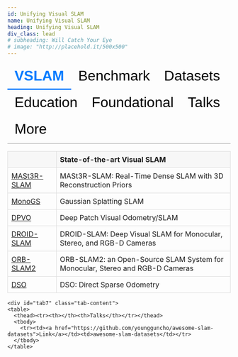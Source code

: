 ```yaml
---
id: Unifying Visual SLAM
name: Unifying Visual SLAM
heading: Unifying Visual SLAM
div_class: lead
# subheading: Will Catch Your Eye
# image: "http://placehold.it/500x500"
---
```


<style>
  .tab-buttons {
    display: flex;
    flex-wrap: wrap;
    border-bottom: 2px solid #ccc;
    margin-bottom: 1rem;
  }

  .tab-buttons button {
    background: none;
    border: none;
    border-bottom: 3px solid transparent;
    padding: 10px 16px;
    cursor: pointer;
    font-size: 2rem;
    transition: border-color 0.3s, background-color 0.3s;
  }

  .tab-buttons button:hover {
    background-color: #f0f0f0;
  }

  .tab-buttons button.active {
    border-bottom: 3px solid #007bff;
    font-weight: bold;
    color: #007bff;
  }

  .tab-content {
    display: none;
  }

  .tab-content.active {
    display: block;
  }

  table {
    width: 100%;
    border-collapse: collapse;
    margin-bottom: 1rem;
  }

  th, td {
    padding: 8px;
    border: 1px solid #ddd;
    text-align: left;
  }

  th {
    background-color: #f7f7f7;
  }
</style>

<div>
  <div class="tab-buttons">
    <button class="active" onclick="showTab('tab1', this)">VSLAM</button>
    <button onclick="showTab('tab3', this)">Benchmark</button>
    <button onclick="showTab('tab4', this)">Datasets</button>
    <button onclick="showTab('tab2', this)">Education</button>
    <button onclick="showTab('tab5', this)">Foundational</button>
    <button onclick="showTab('tab6', this)">Talks</button>
    <button onclick="showTab('tab7', this)">More</button>
  </div>

  <div id="tab1" class="tab-content active">
    <table>
      <thead><tr><th></th><th>State-of-the-art Visual SLAM</th></tr></thead>
      <tbody>
        <tr><td><a href="https://edexheim.github.io/mast3r-slam/">MASt3R-SLAM</a></td><td>MASt3R-SLAM: Real-Time Dense SLAM with 3D Reconstruction Priors</td></tr>
        <tr><td><a href="https://rmurai.co.uk/projects/GaussianSplattingSLAM/">MonoGS</a></td><td>Gaussian Splatting SLAM</td></tr>
        <tr><td><a href="https://github.com/princeton-vl/DPVO">DPVO</a></td><td>Deep Patch Visual Odometry/SLAM</td></tr>
        <tr><td><a href="https://github.com/princeton-vl/DROID-SLAM">DROID-SLAM</a></td><td>DROID-SLAM: Deep Visual SLAM for Monocular, Stereo, and RGB-D Cameras</td></tr>
        <tr><td><a href="https://github.com/raulmur/ORB_SLAM2">ORB-SLAM2</a></td><td>ORB-SLAM2: an Open-Source SLAM System for Monocular, Stereo and RGB-D Cameras</td></tr>
        <tr><td><a href="https://github.com/JakobEngel/dso">DSO</a></td><td>DSO: Direct Sparse Odometry</td></tr>
      </tbody>
    </table>
  </div>

  <div id="tab2" class="tab-content">
    <table>
      <thead><tr><th></th><th>Courses / Educational Materials / Tutorials</th></tr></thead>
      <tbody>
        <tr><td><a href="https://github.com/SLAM-Handbook-contributors/slam-handbook-public-release">SLAM Handbook</a></td><td>SLAM Handbook</td></tr>
        <tr><td><a href="https://www.youtube.com/watch?v=U6vr3iNrwRA&list=PLgnQpQtFTOGQrZ4O5QzbIHgl3b1JHimN_">SLAM-Course</a></td><td>SLAM-Course (2013/14; Cyrill Stachniss)</td></tr>
        <tr><td><a href="https://www.youtube.com/watch?v=BuRCJ2fegcc">SLAM - 5 Minutes with Cyrill</a></td><td>SLAM - 5 Minutes with Cyrill</td></tr>
      </tbody>
    </table>
  </div>

  <div id="tab3" class="tab-content">
    <table>
      <thead><tr><th></th><th>Software Frameworks/Libraries</th></tr></thead>
      <tbody>
        <tr><td><a href="https://github.com/alejandrofontan/VSLAM-LAB">VSLAM-LAB</a></td><td>VSLAM-LAB: A Comprehensive Framework for Visual SLAM Baselines and Datasets</td></tr>
        <tr><td><a href="https://github.com/gmberton/VPR-methods-evaluation">VPR-methods</a></td><td>VPR-methods-evaluation</td></tr>
        <tr><td><a href="https://github.com/luigifreda/pyslam">PySLAM</a></td><td>A python implementation of a Visual SLAM pipeline that supports monocular, stereo and RGBD cameras.</td></tr>
        <tr><td><a href="https://github.com/luigifreda/slamplay">slamplay</a></td><td>A collection of powerful tools to start playing and experimenting with SLAM in C++.</td></tr>
      </tbody>
    </table>
  </div>

  <div id="tab4" class="tab-content">
    <table>
      <thead><tr><th></th><th>Datasets</th></tr></thead>
      <tbody>
        <tr><td><a href="https://zuriich.github.io/CroCoDL/">CroCoDL</a></td><td>Augmented reality visual localization benchmark with data from legged robots, and evaluating human-robot, cross-device mapping and localization.</td></tr>
      </tbody>
    </table>
  </div>

  <div id="tab5" class="tab-content">
    <table>
      <thead><tr><th></th><th>Foundational Papers</th></tr></thead>
      <tbody>
        <tr><td><a href="https://www.robots.ox.ac.uk/~gk/publications/KleinMurray2007ISMAR.pdf">PTAM</a></td><td>Parallel Tracking and Mapping for Small AR Workspace</td></tr>
        <tr><td><a href="https://ieeexplore.ieee.org/stamp/stamp.jsp?arnumber=4160954">MonoSLAM</a></td><td>MonoSLAM: Real-Time Single Camera SLAM</td></tr>
      </tbody>
    </table>
  </div>

  <div id="tab6" class="tab-content">
    <table>
      <thead><tr><th></th><th>Talks</th></tr></thead>
      <tbody>
        <tr><td><a href="https://www.youtube.com/watch?v=s9yc9-d-Vc8">Talk</a></td><td>Daniel Cremers | Deep and Direct Visual SLAM | Tartan SLAM Series</td></tr>
        <tr><td><a href="https://www.youtube.com/watch?v=PQFfJnmK26A">Talk</a></td><td>From SLAM to Spatial AI - Andrew Davison Robotics Today</td></tr>
        <tr><td><a href="https://www.youtube.com/watch?v=svzQgfkrxZc">Talk</a></td><td>Graph-based representations for Spatial-AI | Andrew Davison | Tartan SLAM Series</td></tr>
      </tbody>
    </table>
  </div>

    <div id="tab7" class="tab-content">
    <table>
      <thead><tr><th></th><th>Talks</th></tr></thead>
      <tbody>
        <tr><td><a href="https://github.com/youngguncho/awesome-slam-datasets">Link</a></td><td>awesome-slam-datasets</td></tr>
      </tbody>
    </table>
  </div>
  
</div>

<script>
  function showTab(tabId, button) {
    document.querySelectorAll('.tab-content').forEach(el => el.classList.remove('active'));
    document.getElementById(tabId).classList.add('active');
    document.querySelectorAll('.tab-buttons button').forEach(btn => btn.classList.remove('active'));
    button.classList.add('active');
  }
</script>
